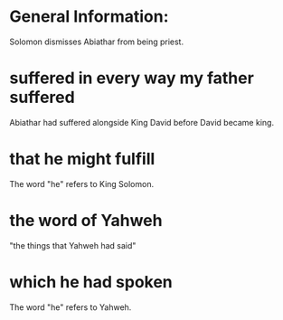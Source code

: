 # General Information:

Solomon dismisses Abiathar from being priest.

# suffered in every way my father suffered

Abiathar had suffered alongside King David before David became king.

# that he might fulfill

The word "he" refers to King Solomon.

# the word of Yahweh

"the things that Yahweh had said"

# which he had spoken

The word "he" refers to Yahweh.